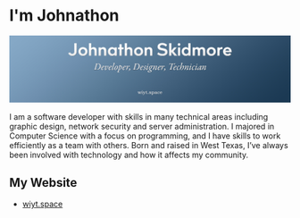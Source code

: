 # I'm Johnathon

<img src="Banner.jpg" alt="johnathon-dev's (Johnathon Skidmore) Banner">

I am a software developer with skills in many technical areas including graphic design, network security and server administration. I majored in Computer Science with a focus on programming, and I have skills to work efficiently as a team with others. Born and raised in West Texas, I’ve always been involved with technology and how it affects my community.

## My Website
- <a href="https://wiyt.space">wiyt.space</a>
